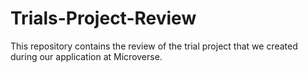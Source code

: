 # Trials-Project-Review
This repository contains the review of the trial project that we created during our application at Microverse.
